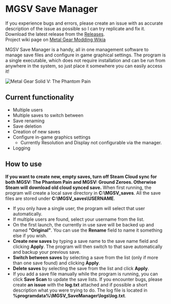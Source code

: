 # MGSV Save Manager
If you experience bugs and errors, please create an issue with as accurate description of the issue as possible so I can try replicate and fix it.  
Download the latest release from the [Releases](https://github.com/thatsafy/MGSV_Save_Switcher/releases).  
Project wiki page on [Metal Gear Modding Wikia](http://metalgearmodding.wikia.com/wiki/Metal_Gear_Solid_V_Save_Manager)  
  
MGSV Save Manager is a handy, all in one management software to manage save files and configure in game graphical settings. The program is a single executable, which does not require installation and can be run from anywhere in the system, so just place it somewhere you can easily access it!  

![Metal Gear Solid V: The Phantom Pain](http://static.gosunoob.com/img/1/2015/08/mgsv-the-phantom-pain-tips.jpg)
  
## Current functionality
* Multiple users
* Multiple saves to switch between
* Save renaming
* Save deletion
* Creation of new saves
* Configure in-game graphics settings
  * Currently Resolution and Display not configurable via the manager.
* Logging
  
## How to use
**If you want to create new, empty saves, turn off Steam Cloud sync for both MGSV: The Phantom Pain and MGSV: Ground Zeroes. Otherwise Steam will download old cloud synced save.**
When first running, the program will create a local save directory in **C:\\MGSV\_saves**. All the save files are stored under **C:\\MGSV\_saves\\USERNAME**.  
* If you only have a single user, the program will select that user automatically.
* If multiple users are found, select your username from the list.
* On the first launch, the currently in use save will be backed up and named **"Original"**. You can use the **Rename** field to name it something else if you wish.
* **Create new saves** by typing a save name to the save name field and clicking **Apply**. The program will then switch to that save automatically and backup your previous save.
* **Switch between saves** by selecting a save from the list (only if more than one save found) and clicking **Apply**.
* **Delete saves** by selecting the save from the list and click **Apply**.
* If you add a save file manually while the program is running, you can click **Save Scan** to update the save lists.
If you encounter bugs, please create **an issue** with the **log.txt** attached and if possible a short description what you were trying to do. The log file is located in **%programdata%\\MGSV_SaveManager\\logs\\log.txt**.  